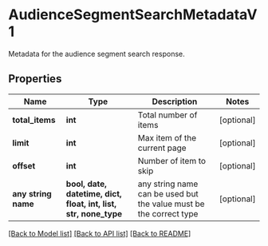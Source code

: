 # AudienceSegmentSearchMetadataV1

Metadata for the audience segment search response.

## Properties
Name | Type | Description | Notes
------------ | ------------- | ------------- | -------------
**total_items** | **int** | Total number of items | [optional] 
**limit** | **int** | Max item of the current page | [optional] 
**offset** | **int** | Number of item to skip | [optional] 
**any string name** | **bool, date, datetime, dict, float, int, list, str, none_type** | any string name can be used but the value must be the correct type | [optional]

[[Back to Model list]](../README.md#documentation-for-models) [[Back to API list]](../README.md#documentation-for-api-endpoints) [[Back to README]](../README.md)


